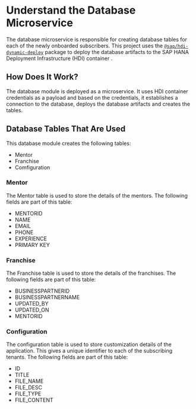 # Understand the Database Microservice
The database microservice is responsible for creating database tables for each of the newly onboarded subscribers.
This project uses the [`@sap/hdi-dynamic-deploy`](https://www.npmjs.com/package/@sap/hdi-dynamic-deploy) package to deploy the database artifacts to the SAP HANA Deployment Infrastructure (HDI) container . 

## How Does It Work?
The database module is deployed as a microservice. It uses HDI container credentials as a payload and based on the credentials, it establishes a connection to the database, deploys the database artifacts and creates the tables. 

## Database Tables That Are Used
This database module creates the following tables:
- Mentor
- Franchise
- Comfiguration

### Mentor
The Mentor table is used to store the details of the mentors.
The following fields are part of this table:
- MENTORID
- NAME
- EMAIL
- PHONE
- EXPERIENCE
- PRIMARY KEY

### Franchise
The Franchise table is used to store the details of the franchises.
The following fields are part of this table:
- BUSINESSPARTNERID
- BUSINESSPARTNERNAME
- UPDATED_BY 
- UPDATED_ON
- MENTORID

### Configuration
The configuration table is used to store customization details of the application. This gives a unique identifier to each of the subscribing tenants. 
The following fields are part of this table:
- ID
- TITLE
- FILE_NAME
- FILE_DESC
- FILE_TYPE
- FILE_CONTENT

